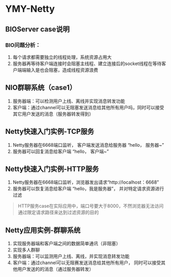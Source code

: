 # YMY-Netty

## BIOServer case说明
### BIO问题分析：
1. 每个请求都需要独立的线程处理，系统资源占用大
2. 服务器再等待客户端连接时会阻塞主线程、建立连接后的socket线程在等待客户端端输入是也会阻塞，造成线程资源浪费

## NIO群聊系统（case1）
1. 服务器端：可以检测用户上线、离线并实现消息转发功能
2. 客户端：通过channel可以无阻塞发送消息给其他所有用户吗，同时可以接受其它用户发送的消息（服务器转发得到）

## Netty快速入门实例-TCP服务
1. Netty服务器在6668端口监听， 客户端发送消息给服务器 “hello， 服务器~”
2. 服务器可以回复消息给客户端 “hello， 客户端~”

## Netty快速入门实例-HTTP服务
1. Netty服务器在6668端口监听，浏览器发出请求“http://localhost：6668”
2. 服务器可以恢复消息给客户端 “hello，我是服务器”， 并对特定请求资源进行过滤
> HTTP服务case在实际应用中，端口号要大于8000，不然浏览器无法访问
> 通过限定请求路径来达到过滤资源的目的

## Netty应用实例-群聊系统
1. 实现服务器端和客户端之间的数据简单通讯（非阻塞）
2. 实现多人群聊
3. 服务器端：可以监测用户上线、离线，并实现消息转发功能
4. 客户端：通过channel可以无阻赛发送消息给其他所有用户， 同时可以接受其他用户发送的的消息（通过服务器转发）
